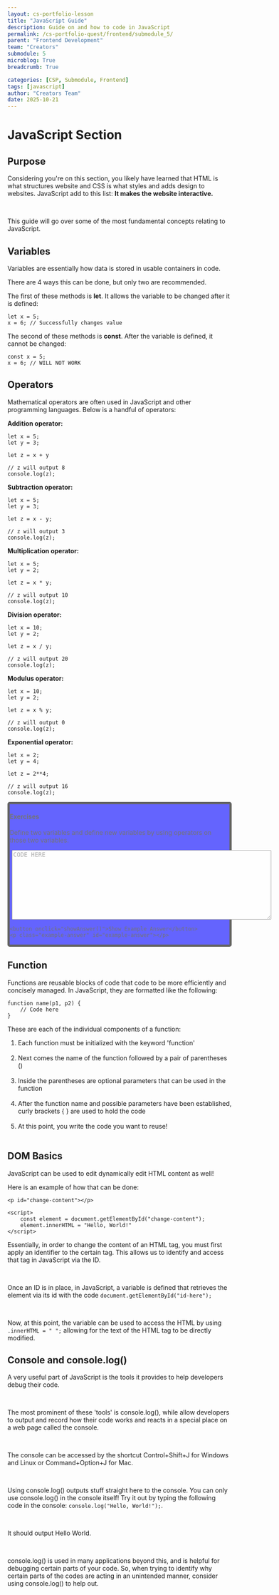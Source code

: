 ```yaml
---
layout: cs-portfolio-lesson
title: "JavaScript Guide"
description: Guide on and how to code in JavaScript
permalink: /cs-portfolio-quest/frontend/submodule_5/
parent: "Frontend Development"
team: "Creators"
submodule: 5
microblog: True
breadcrumb: True

categories: [CSP, Submodule, Frontend]
tags: [javascript]
author: "Creators Team"
date: 2025-10-21
---
```


<style>
    .exercise-section {
        background-color: blue;
        opacity: 0.6;
        border-color: black;
        border-width: 5px;
        border-style: solid;
        border-radius: 5px;
    }

    .code-input {
        margin-left: 5px;
        margin-top: auto;
        margin-bottom: auto;    
        margin-right: auto;
    }

    .example-answer {
        color: black;
        background-color: #8C00FF;
    }
</style>

# JavaScript Section

## Purpose

Considering you're on this section, you likely have learned that HTML is what structures website and CSS is what styles and adds design to websites. JavaScript add to this list: **It makes the website interactive.**

<br>

This guide will go over some of the most fundamental concepts relating to JavaScript.

## Variables

Variables are essentially how data is stored in usable containers in code.

There are 4 ways this can be done, but only two are recommended.

The first of these methods is **let**. It allows the variable to be changed after it is defined:

```
let x = 5;
x = 6; // Successfully changes value
```

The second of these methods is **const**. After the variable is defined, it cannot be changed:

```
const x = 5;
x = 6; // WILL NOT WORK
```

## Operators

Mathematical operators are often used in JavaScript and other programming languages. Below is a handful of operators:

**Addition operator:**

```
let x = 5;
let y = 3;

let z = x + y

// z will output 8
console.log(z);
```

**Subtraction operator:**

```
let x = 5;
let y = 3;

let z = x - y;

// z will output 3
console.log(z);
```

**Multiplication operator:**

```
let x = 5;
let y = 2;

let z = x * y;

// z will output 10
console.log(z);

```

**Division operator:**

```
let x = 10;
let y = 2;

let z = x / y;

// z will output 20
console.log(z);
```

**Modulus operator:**

```
let x = 10;
let y = 2;

let z = x % y;

// z will output 0
console.log(z);
```

**Exponential operator:**

```
let x = 2;
let y = 4;

let z = 2**4;

// z will output 16
console.log(z);

```

<div class="exercise-section">
    <h4>Exercises</h4>
    <p width="100%">Define two variables and define new variables by using operators on those two variables.</p>
    <textarea class="code-input" rows="10" cols="70" placeholder="CODE HERE"></textarea>

    <button onclick="showAnswer()">Show Example Answer</button>
    <p class="example-answer" id="example-answer"></p>
</div>



## Function
Functions are reusable blocks of code that code to be more efficiently and concisely managed. In JavaScript, they are formatted like the following:

```
function name(p1, p2) {
    // Code here
}
```

These are each of the individual components of a function:

<ol>
    <li>Each function must be initialized with the keyword 'function'</li>
    <br>
    <li>Next comes the name of the function followed by a pair of parentheses ()</li>
    <br>
    <li>Inside the parentheses are optional parameters that can be used in the function</li>
    <br>
    <li>After the function name and possible parameters have been established, curly brackets { } are used to hold the code</li>
    <br>
    <li>At this point, you write the code you want to reuse!</li>
    <br>
</ol>

## DOM Basics
JavaScript can be used to edit dynamically edit HTML content as well!

Here is an example of how that can be done:

```
<p id="change-content"></p>

<script>
    const element = document.getElementById("change-content");
    element.innerHTML = "Hello, World!"
</script>
```

Essentially, in order to change the content of an HTML tag, you must first apply an identifier to the certain tag. This allows us to identify and access that tag in JavaScript via the ID.

<br>

Once an ID is in place, in JavaScript, a variable is defined that retrieves the element via its id with the code `document.getElementById("id-here");`

<br>

Now, at this point, the variable can be used to access the HTML by using `.innerHTML = " ";` allowing for the text of the HTML tag to be directly modified.

## Console and console.log()
A very useful part of JavaScript is the tools it provides to help developers debug their code.

<br>

The most prominent of these 'tools' is console.log(), while allow developers to output and record how their code works and reacts in a special place on a web page called the console.

<br>

The console can be accessed by the shortcut Control+Shift+J for Windows and Linux or Command+Option+J for Mac.

<br>

Using console.log() outputs stuff straight here to the console. You can only use console.log() in the console itself! Try it out by typing the following code in the console: `console.log("Hello, World!");`.

<br>

It should output Hello World.

<br>

console.log() is used in many applications beyond this, and is helpful for debugging certain parts of your code. So, when trying to identify why certain parts of the codes are acting in an unintended manner, consider using console.log() to help out.
    
<script>
    function showAnswer() {
        const exampleAnswer = document.getElementById("example-answer");
        exampleAnswer.innerHTML = "x=5<br>y=2<br>z=x*2<br>console.log(z)";
    }
</script>
